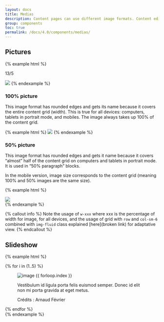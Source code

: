 ```yaml
---
layout: docs
title: Medias
description: Content pages can use different image formats. Content editors can choose from the following options > illustrations, packshots and photo essays produced by SNCF.
group: components
toc: true
permalink: /docs/4.0/components/medias/
---
```


## Pictures

{% example html %}
<p class="text-center">13/5</p>
<img class="w-100 rounded" src="https://dummyimage.com/656x253/000/fff" />
{% endexample %}

### 100% picture

This image format has rounded edges and gets its name because it covers the entire content grid (width). This is true for all devices: computers, tablets in portrait mode, and mobiles. The image always takes up 100% of the content grid.

{% example html %}
<img class="img-fluid rounded" src="https://dummyimage.com/1920x1080/000/fff" />
{% endexample %}

### 50% picture

This image format has rounded edges and gets it name because it covers “almost” half of the content grid on computers and tablets in portrait mode. It is used in “50% paragraph” blocks.

In the mobile version, image size corresponds to the content grid (meaning 100% and 50% images are the same size).

{% example html %}
<div class="row">
  <div class="col-sm-6">
    <img class="img-fluid rounded" src="https://dummyimage.com/1920x1080/000/fff" />
  </div>
</div>
{% endexample %}

{% callout info %}
Note the usage of `w-xxx` where xxx is the percentage of width for image, for all devices, and the usage of grid with `row` and `col-sm-6` combined with `img-fluid` class explained [here](broken link) for adaptative view.
{% endcallout %}


## Slideshow

{% example html %}
<div class="swiper slideshow" data-component="slideshow">
  <div class="swiper-container" data-role="container">
    <!-- Additional required wrapper -->
    <div class="swiper-wrapper">
      {% for i in (1..5) %}
      <div class="swiper-slide">
        <figure role="group">
          <img class="w-100 mb-4 rounded" src="https://dummyimage.com/656x394/000/fff" alt="image {{ forloop.index }}" />
          <figcaption>
            <p class="mb-2">Vestibulum id ligula porta felis euismod semper. Donec id elit non mi porta gravida at eget metus.</p>
            <p class="mb-0 text-xs">Crédits : Arnaud Février</p>
          </figcaption>
        </figure>
      </div>
      {% endfor %}     
    </div>
  </div>
  <div class="swiper-pagination mt-3 mt-md-4 text-primary" data-role="pagination"></div>
  <div class="swiper-buttons">
    <div class="swiper-button-prev" data-role="button-prev"><i class="icons-arrow-prev icons-size-x75" aria-hidden="true"></i></div>
    <div class="swiper-button-next" data-role="button-next"><i class="icons-arrow-next icons-size-x75" aria-hidden="true"></i></div>
  </div>
</div>
{% endexample %}
